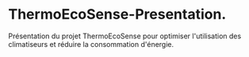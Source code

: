 # ThermoEcoSense-Presentation.
Présentation du projet ThermoEcoSense pour optimiser l'utilisation des climatiseurs et réduire la consommation d'énergie.
